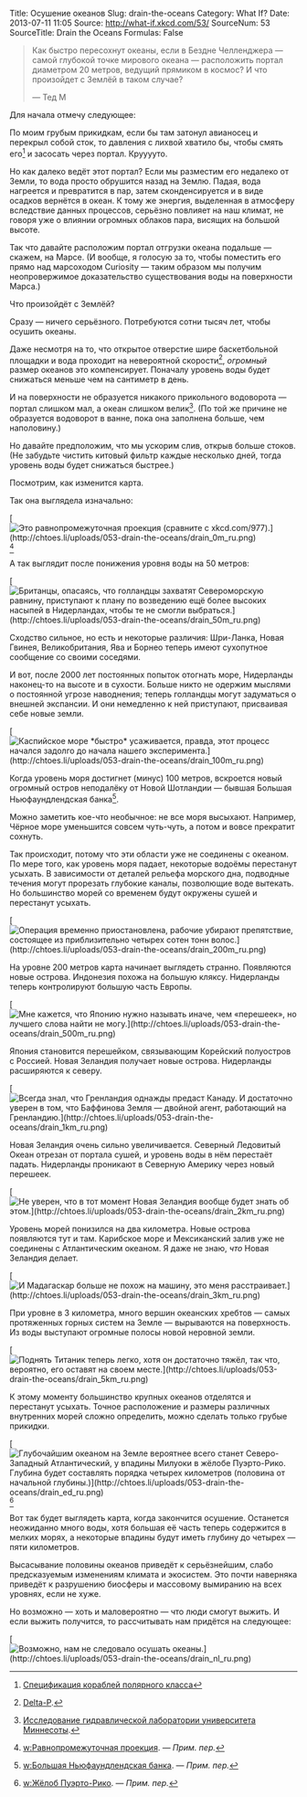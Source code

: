 Title: Осушение океанов
Slug: drain-the-oceans
Category: What If?
Date: 2013-07-11 11:05
Source: http://what-if.xkcd.com/53/
SourceNum: 53
SourceTitle: Drain the Oceans
Formulas: False

> Как быстро пересохнут океаны, если в Бездне Челленджера — самой глубокой точке мирового океана — расположить портал диаметром 20 метров, ведущий прямиком в космос? И что произойдет с Землёй в таком случае?
> 
> — Тед М

Для начала отмечу следующее:

По моим грубым прикидкам, если бы там затонул авианосец и перекрыл собой сток, то давления с лихвой хватило бы, чтобы смять его[^1] и засосать через портал. Крууууто.

Но как далеко ведёт этот портал? Если мы разместим его недалеко от Земли, то вода просто обрушится назад на Землю. Падая, вода нагреется и превратится в пар, затем сконденсируется и в виде осадков вернётся в океан. К тому же энергия, выделенная в атмосферу вследствие данных процессов, серьёзно повлияет на наш климат, не говоря уже о влиянии огромных облаков пара, висящих на большой высоте.

Так что давайте расположим портал отгрузки океана подальше — скажем, на Марсе. (И вообще, я голосую за то, чтобы поместить его прямо над марсоходом Curiosity — таким образом мы получим неопровержимое доказательство существования воды на поверхности Марса.)

Что произойдёт с Землёй?

Сразу — ничего серьёзного. Потребуются сотни тысяч лет, чтобы осушить океаны.

Даже несмотря на то, что открытое отверстие шире баскетбольной площадки и вода проходит на невероятной скорости[^2], _огромный_ размер океанов это компенсирует. Поначалу уровень воды будет снижаться меньше чем на сантиметр в день.

И на поверхности не образуется никакого прикольного водоворота — портал слишком мал, а океан слишком велик[^3]. (По той же причине не образуется водоворот в ванне, пока она заполнена больше, чем наполовину.)

Но давайте предположим, что мы ускорим слив, открыв больше стоков. (Не забудьте чистить китовый фильтр каждые несколько дней, тогда уровень воды будет снижаться быстрее.)

Посмотрим, как изменится карта.

Так она выглядела изначально:

[![](http://chtoes.li/uploads/053-drain-the-oceans/drain_0m_full_ru.png "Это равнопромежуточная проекция (сравните с xkcd.com/977).](http://chtoes.li/uploads/053-drain-the-oceans/drain_0m_ru.png)")[^4]

А так выглядит после понижения уровня воды на 50 метров:

[![](http://chtoes.li/uploads/053-drain-the-oceans/drain_50m_full_ru.png "Британцы, опасаясь, что голландцы захватят Североморскую равнину, приступают к плану по возведению ещё более высоких насыпей в Нидерландах, чтобы те не смогли выбраться.](http://chtoes.li/uploads/053-drain-the-oceans/drain_50m_ru.png)")

Сходство сильное, но есть и некоторые различия: Шри-Ланка, Новая Гвинея, Великобритания, Ява и Борнео теперь имеют сухопутное сообщение со своими соседями.

И вот, после 2000 лет постоянных попыток отогнать море, Нидерланды наконец-то на высоте и в сухости. Больше никто не одержим мыслями о постоянной угрозе наводнения; теперь голландцы могут задуматься о внешней экспансии. И они немедленно к ней приступают, присваивая себе новые земли.

[![](http://chtoes.li/uploads/053-drain-the-oceans/drain_100m_full_ru.png "Каспийское море *быстро* усаживается, правда, этот процесс начался задолго до начала нашего эксперимента.](http://chtoes.li/uploads/053-drain-the-oceans/drain_100m_ru.png)")

Когда уровень моря достигнет (минус) 100 метров, вскроется новый огромный остров неподалёку от Новой Шотландии — бывшая Большая Ньюфаундлендская банка[^5].

Можно заметить кое-что необычное: не все моря высыхают. Например, Чёрное море уменьшится совсем чуть-чуть, а потом и вовсе прекратит сохнуть.

Так происходит, потому что эти области уже не соединены с океаном. По мере того, как уровень моря падает, некоторые водоёмы перестанут усыхать. В зависимости от деталей рельефа морского дна, подводные течения могут прорезать глубокие каналы, позволющие воде вытекать. Но большинство морей со временем будут окружены сушей и перестанут усыхать.

[![](http://chtoes.li/uploads/053-drain-the-oceans/drain_200m_full_ru.png "Операция временно приостановлена, рабочие убирают препятствие, состоящее из приблизительно четырех сотен тонн волос.](http://chtoes.li/uploads/053-drain-the-oceans/drain_200m_ru.png)")

На уровне 200 метров карта начинает выглядеть странно. Появляются новые острова. Индонезия похожа на большую кляксу. Нидерланды теперь контролируют большую часть Европы.

[![](http://chtoes.li/uploads/053-drain-the-oceans/drain_500m_full_ru.png "Мне кажется, что Японию нужно называть иначе, чем «перешеек», но лучшего слова найти не могу.](http://chtoes.li/uploads/053-drain-the-oceans/drain_500m_ru.png)")

Япония становится перешейком, связывающим Корейский полуостров с Россией. Новая Зеландия получает новые острова. Нидерланды расширяются к северу.

[![](http://chtoes.li/uploads/053-drain-the-oceans/drain_1km_full_ru.png "Всегда знал, что Гренландия однажды предаст Канаду. И достаточно уверен в том, что Баффинова Земля — двойной агент, работающий на Гренландию.](http://chtoes.li/uploads/053-drain-the-oceans/drain_1km_ru.png)")

Новая Зеландия очень сильно увеличивается. Северный Ледовитый Океан отрезан от портала сушей, и уровень воды в нём перестаёт падать. Нидерланды проникают в Северную Америку через новый перешеек.

[![](http://chtoes.li/uploads/053-drain-the-oceans/drain_2km_full_ru.png "Не уверен, что в тот момент Новая Зеландия вообще будет знать об этом.](http://chtoes.li/uploads/053-drain-the-oceans/drain_2km_ru.png)")

Уровень морей понизился на два километра. Новые острова появляются тут и там. Карибское море и Мексиканский залив уже не соединены с Атлантическим океаном. Я даже не знаю, _что_ Новая Зеландия делает.

[![](http://chtoes.li/uploads/053-drain-the-oceans/drain_3km_full_ru.png "И Мадагаскар больше не похож на машину, это меня расстраивает.](http://chtoes.li/uploads/053-drain-the-oceans/drain_3km_ru.png)")

При уровне в 3 километра, много вершин океанских хребтов — самых протяженных горных систем на Земле — вырываются на поверхность. Из воды выступают огромные полосы новой неровной земли.

[![](http://chtoes.li/uploads/053-drain-the-oceans/drain_5km_full_ru.png "Поднять Титаник теперь легко, хотя он достаточно тяжёл, так что, вероятно, его оставят на своем месте.](http://chtoes.li/uploads/053-drain-the-oceans/drain_5km_ru.png)")

К этому моменту большинство крупных океанов отделятся и перестанут усыхать. Точное расположение и размеры различных внутренних морей сложно определить, можно сделать только грубые прикидки.

[![](http://chtoes.li/uploads/053-drain-the-oceans/drain_ed_full_ru.png "Глубочайшим океаном на Земле вероятнее всего станет Северо-Западный Атлантический, у впадины Милуоки в жёлобе Пуэрто-Рико. Глубина будет составлять порядка четырех километров (половина от начальной глубины.)](http://chtoes.li/uploads/053-drain-the-oceans/drain_ed_ru.png)")[^6]

Вот так будет выглядеть карта, когда закончится осушение. Останется неожиданно много воды, хотя большая её часть теперь содержится в мелких морях, а некоторые впадины будут иметь глубину до четырех — пяти километров.

Высасывание половины океанов приведёт к серьёзнейшим, слабо предсказуемым изменениям климата и экосистем. Это почти наверняка приведёт к разрушению биосферы и массовому вымиранию на всех уровнях, если не хуже.

Но возможно — хоть и маловероятно — что люди смогут выжить. И если выжить получится, то рассчитывать нам придётся на следующее:

[![](http://chtoes.li/uploads/053-drain-the-oceans/drain_nl_full_ru.png "Возможно, нам не следовало осушать океаны.](http://chtoes.li/uploads/053-drain-the-oceans/drain_nl_ru.png)")

[^1]: [Спецификация кораблей полярного класса](http://www.iacs.org.uk/document/public/Publications/Unified_requirements/PDF/UR_I_pdf410.pdf)
[^2]: [Delta-P](http://xkcd.com/969/).
[^3]: [Исследование гидравлической лаборатории университета Миннесоты](http://www.leg.state.mn.us/docs/pre2003/other/840235.pdf).
[^4]: [w:Равнопромежуточная проекция](http://ru.wikipedia.org/wiki/Равнопромежуточная_проекция). — *Прим. пер.*
[^5]: [w:Большая Ньюфаундлендская банка](http://ru.wikipedia.org/wiki/Большая_Ньюфаундлендская_банка). — *Прим. пер.*
[^6]: [w:Жёлоб Пуэрто-Рико](http://ru.wikipedia.org/wiki/Пуэрто-Рико_(жёлоб)). — *Прим. пер.*
